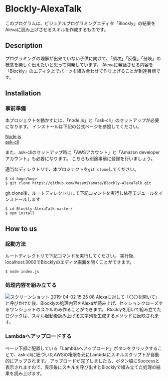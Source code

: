 # Blockly-AlexaTalk
このプログラムは、ビジュアルプログラミングエディタ「Blockly」の結果をAlexaに読み上げさせるスキルを作成するものです。

## Description
プログラミングの理解が出来ていない子供に向けて、「順次」「反復」「分岐」の概念を楽しく伝えたいと思って開発しています。
Alexaに発話させる内容を「Blockly」のエディタ上でパーツを組み合わせて作り上げることが到達目標です。

## Installation
### 事前準備
本プロジェクトを動かすには、「node.js」と「ask-cli」のセットアップが必要になります。
インストールは下記の公式ページを参照してください。

[Node.js](https://nodejs.org)  
[ask-cli](https://developer.amazon.com/ja/docs/smapi/ask-cli-command-reference.html)

また、ask-cliのセットアップ時に「AWSアカウント」と「Amazon developerアカウント」も必要になります。
こちらも別途事前に登録を行いましょう。

適当なディレクトリで、本プロジェクトを```git clone```してください。

```
$ cd hoge/hoge
$ git clone https://github.com/MasamiYamate/Blockly-AlexaTalk.git
```

git clone後、ルートディレクトリにて下記コマンドを実行し依存モジュールをインストールします
```
$ cd Blockly-AlexaTalk-master/
$ npm install
```

## How to us
### 起動方法
ルートディレクトリで下記コマンドを実行してください。
実行後、localhost:3000でBlocklyのエディタ画面を開くことができます。

```
$ node index.js
```

### 処理内容を組み立てる
![スクリーンショット 2019-04-02 15 25 08](https://user-images.githubusercontent.com/5555537/55380595-9adbed00-555b-11e9-86f7-62d099c8b639.png)
Alexaに対して「〇〇を開いて」と呼びかけた後、Blocklyの処理内容をAlexaが読み上げ、セッションクローズするワンショットのスキルのみ作ることができます。
Blocklyを用いて組み立てたロジックは、スキル起動後読み上げる文字列を生成するメソッドに反映されます。

### Lambdaへアップロードする
ページ下部に配置している「Lambdaへアップロード」ボタンをクリックすることで、ask-cliに紐づいたAWSの権限を元にLambdaにスキルスクリプトが自動的にアップされます。
アップロードが完了しましたら、ボタン脇にSuccessと表示されますので、表示後にスキルを呼び出すとBlocklyで組み立てた処理の結果を読み上げます。
